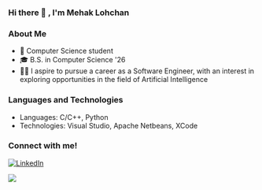 ### Hi there 👋 , I'm Mehak Lohchan

### About Me

- 🔭 Computer Science student
- 🎓 B.S. in Computer Science '26
- 👩‍💻 I aspire to pursue a career as a Software Engineer, with an interest in exploring opportunities in the field of Artificial Intelligence


### Languages and Technologies
- Languages: C/C++, Python
- Technologies: Visual Studio, Apache Netbeans, XCode

### Connect with me! 

[![LinkedIn](https://img.shields.io/badge/LinkedIn-%230077B5.svg?style=for-the-badge&logo=linkedin&logoColor=white)](https://www.linkedin.com/in/mehaklohchan)


![](https://github-readme-stats.vercel.app/api?username=ml703852&theme=shawdow_blue_icons=true)
